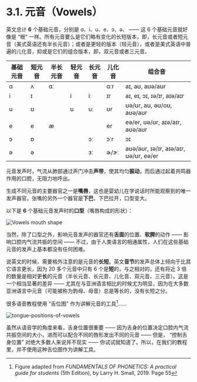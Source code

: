 # 3.1. 元音（Vowels）

英文总计 **6** 个基础元音，分别是 <span class="pho">ɑ</span>、<span class="pho">i</span>、<span class="pho">u</span>、<span class="pho">e</span>、<span class="pho">ɔ</span>、<span class="pho">ə</span>、 —— 这 6 个基础元音就好像是 “根” 一样。所有元音要么是它们略有变化的长短版本，即，长元音或者短元音（美式英语还有半长元音）；或者是更轻的版本（轻元音），或者是美式英语中普遍的儿化音，抑或是它们的组合版本，即，双元音或者三元音。

| 基础元音                   | 短元音                     | 半长元音                    | 轻元音                     | 长元音                      | 儿化音                        | 组合音                                                                                                                                                             |
| -------------------------- | -------------------------- | --------------------------- | -------------------------- | --------------------------- | ----------------------------- | ------------------------------------------------------------------------------------------------------------------------------------------------------------------ |
| <span class="pho">ɑ</span> | <span class="pho">ʌ</span> | <span class="pho">ɑː</span> |                            |                             | <span class="pho">ɑːr</span>  | <span class="pho">aɪ</span>, <span class="pho">aʊ</span>, <span class="pho">aʊə/aʊr</span>                                                                         |
| <span class="pho">i</span> | <span class="pho">ɪ</span> |                             | <span class="pho">i</span> | <span class="pho">iː</span> | <span class="pho">ɪr</span>   | <span class="pho">aɪ</span>, <span class="pho">eɪ</span>, <span class="pho">ɔɪ</span>, <span class="pho">ɪə/ɪr</span>, <span class="pho">aɪə/aɪr</span>            |
| <span class="pho">u</span> | <span class="pho">ʊ</span> |                             | <span class="pho">u</span> | <span class="pho">uː</span> | <span class="pho">ʊr</span>   | <span class="pho">ʊə/ʊr</span>, <span class="pho">aʊ</span>, <span class="pho">əʊ/oʊ</span>, <span class="pho">aʊə/aʊr</span>                                      |
| <span class="pho">e</span> | <span class="pho">e</span> | <span class="pho">æ</span>  |                            |                             | <span class="pho">er</span>   | <span class="pho">eə/er</span>, <span class="pho">ʊə/ʊr</span>, <span class="pho">aɪə/aɪr</span>, <span class="pho">aʊə/aʊr</span>                                 |
| <span class="pho">ɔ</span> | <span class="pho">ɒ</span> |                             |                            | <span class="pho">ɔː</span> | <span class="pho">ɔːr</span>  | <span class="pho">ɔɪ</span>                                                                                                                                        |
| <span class="pho">ə</span> | <span class="pho">ə</span> |                             |                            | <span class="pho">ɜː</span> | <span class="pho">ɚ/ɝː</span> | <span class="pho">aʊə/aʊr</span>, <span class="pho">ɪə/ɪr</span>, <span class="pho">aɪə/aɪr</span>, <span class="pho">ʊə/ʊr</span>, <span class="pho">eə/er</span> |

元音发声时，气流从肺部通过声门冲击**声带**，使其均匀**振动**，而后通过起着共鸣器作用的口腔，无阻力地呼出。

生成不同元音的主要器官之一是**嘴唇**，这也是婴幼儿在学说话时所能观察到的唯一发声器官。张嘴的另外一个器官是**下巴**，下巴拉开，口型变大。

以下是 **6** 个基础元音发声时的**口型**（嘴唇构成的形状）：

![Vowels mouth shape](/images/vowels-mouth-shape.svg)

当然，除了口型之外，影响元音发声的器官还有**舌面**的位置、**软腭**的动作 —— 影响口腔内气流共振的空间 —— 不过，由于人类语言的相通属性，人们在这些基础元音的发声上基本都没有任何困难。

说英文的时候，需要格外注意的是元音的**长短**。英文**音节**的发声总体上倾向于比其它语言更长，因为 20 多个元音中只有 6 个是**短**的，与之相对的，还有将近 3 倍的数量是相对更**长**的元音（半长元音、长元音、儿化音、双元音、三元音）。这是一个相当显著的差异 —— 尤其在与亚洲语言相比的时候尤为明显，因为在大多数亚洲语言中元音（可能被称为韵母、母音）总是等长的，没有长短之分。

很多语音教程使用 “舌位图” 作为讲解元音的工具[^1]……

![tongue-positions-of-vowels](/images/tongue-positions-of-vowels.svg)

虽然从语音学的角度来看，舌身位置很重要 —— 因为舌身的位置决定口腔内气流共振空间的大小，进而可以配合不同的唇形发出不同的元音 —— 但是， “控制舌身位置” 对绝大多数人来说并不现实 —— 你试试就知道了。所以，在我们的教程里，并不使用这种舌位图作为讲解工具。

[^1]: Figure adapted from *FUNDAMENTALS OF PHONETICS: A practical guide for students* (5th Edition), by Larry H. Small, 2019. Page 55
